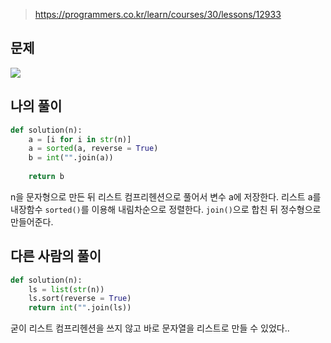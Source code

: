 > https://programmers.co.kr/learn/courses/30/lessons/12933

## 문제
![](https://images.velog.io/images/suasue/post/9b987727-59fd-44ef-8398-8376569b39af/dfs.PNG)

## 나의 풀이
```python
def solution(n):
    a = [i for i in str(n)]
    a = sorted(a, reverse = True)
    b = int("".join(a))
    
    return b
```

n을 문자형으로 만든 뒤 리스트 컴프리헨션으로 풀어서 변수 a에 저장한다. 
리스트 a를 내장함수 `sorted()`를 이용해 내림차순으로 정렬한다. 
`join()`으로 합친 뒤 정수형으로 만들어준다.

## 다른 사람의 풀이
```python
def solution(n):
    ls = list(str(n))
    ls.sort(reverse = True)
    return int("".join(ls))
```
굳이 리스트 컴프리헨션을 쓰지 않고 바로 문자열을 리스트로 만들 수 있었다..